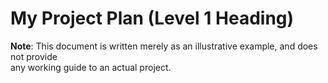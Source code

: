 # My Project Plan (Level 1 Heading)
 **Note**: This document is written merely as an illustrative example, and does not provide  
 any working guide to an actual project.
